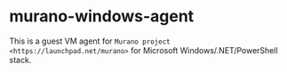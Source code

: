 murano-windows-agent
====================

This is a guest VM agent for `Murano project <https://launchpad.net/murano>`
for Microsoft Windows/.NET/PowerShell stack.